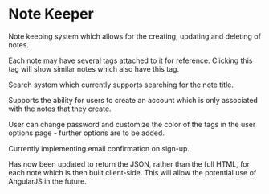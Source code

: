 # Note Keeper
Note keeping system which allows for the creating, updating and deleting of notes.

Each note may have several tags attached to it for reference. Clicking this tag will show similar notes which also have this tag. 

Search system which currently supports searching for the note title. 

Supports the ability for users to create an account which is only associated with the notes that they create. 

User can change password and customize the color of the tags in the user options page - further options are to be added.

Currently implementing email confirmation on sign-up.

Has now been updated to return the JSON, rather than the full HTML, for each note which is then built client-side. This will allow the potential use of AngularJS in the future.

